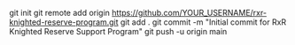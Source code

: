 git init
git remote add origin https://github.com/YOUR_USERNAME/rxr-knighted-reserve-program.git
git add .
git commit -m "Initial commit for RxR Knighted Reserve Support Program"
git push -u origin main
